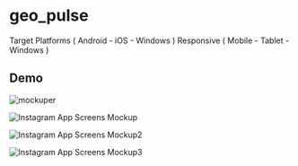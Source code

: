 # geo_pulse

Target Platforms ( Android - iOS - Windows )
Responsive ( Mobile - Tablet - Windows )

## Demo


![mockuper](https://github.com/user-attachments/assets/54362702-bdc3-4c6c-8230-6c2eb57816d9)

![Instagram App Screens Mockup](https://github.com/user-attachments/assets/c6c1b9df-5a63-4286-918b-ac5e0f5f7587)

![Instagram App Screens Mockup2](https://github.com/user-attachments/assets/46079500-1ef7-4c5c-bc3a-a752d961f0bf)

![Instagram App Screens Mockup3](https://github.com/user-attachments/assets/6924c302-aaa2-403f-8f4a-90d1deeb5162)
